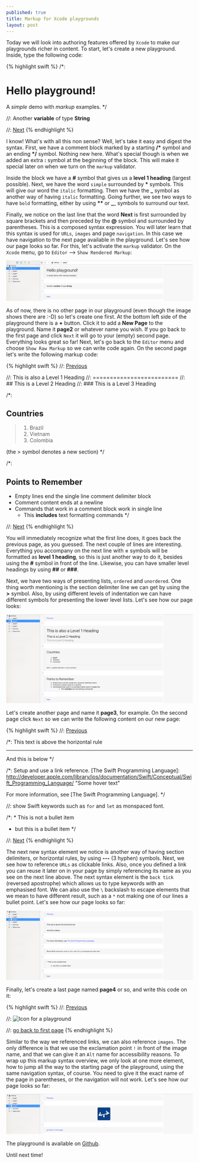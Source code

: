 ```yaml
---
published: true
title: Markup for Xcode playgrounds
layout: post
---
```

Today we will look into authoring features offered by `Xcode` to make our playgrounds richer in content. To start, let's create a new playground. Inside, type the following code:

{% highlight swift %}
/*:
# Hello playground!

A *simple* demo with _markup_ examples.
*/

//: Another **variable** of type __String__

//: [Next](@next)
{% endhighlight %}

I know! What's with all this non sense? Well, let's take it easy and digest the syntax. First, we have a comment block marked by a starting __/\*__ symbol and an ending __\*/__ symbol. Nothing new here. What's special though is when we  added an extra __:__ symbol at the beginning of the block. This will make it special later on when we turn on the `markup` validator.

Inside the block we have a __#__ symbol that gives us a __level 1 heading__ (largest possible). Next, we have the word `simple` surrounded by __\*__ symbols. This will give our word the `italic` formatting. Then we have the __\___ symbol as another way of having `italic` formatting. Going further, we see two ways to have `bold` formatting, either by using __\**__ or __\____ symbols to surround our text.

Finally, we notice on the last line that the word __Next__ is first surrounded by square brackets and then preceded by the __@__ symbol and surrounded by parentheses. This is a composed syntax expression. You will later learn that this syntax is used for `URLs`, `images` and page `navigation`. In this case we have navigation to the next page available in the playground. Let's see how our page looks so far. For this, let's activate the `markup` validator. On the `Xcode` menu, go to `Editor` --> `Show Rendered Markup`:

![alt text](https://github.com/Swiftor/Markup/raw/master/images/page1.png "Page 1")

As of now, there is no other page in our playground (even though the image shows there are :-D) so let's create one first. At the bottom left side of the playground there is a __+__ button. Click it to add a __New Page__ to the playground. Name it __page2__ or whatever name you wish. If you go back to the first page and click `Next` it will go to your (empty) second page. Everything looks great so far! Next, let's go back to the `Editor` menu and choose `Show Raw Markup` so we can write code again. On the second page let's write the following markup code:

{% highlight swift %}
//: [Previous](@previous)

//: This is also a Level 1 Heading
//: =========================
//: ## This is a Level 2 Heading
//: ### This is a Level 3 Heading

/*: 
## Countries
> 1. Brazil
> 2. Vietnam
> 3. Colombia

(the > symbol denotes a new section)
*/

/*: 
## Points to Remember
* Empty lines end the single line comment delimiter block
* Comment content ends at a newline
* Commands that work in a comment block work in single line
     * This **includes** text formatting commands
*/

//: [Next](@next)
{% endhighlight %}

You will immediately recognize what the first line does, it goes back the previous page, as you guessed. The next couple of lines are interesting. Everything you accompany on the next line with __=__ symbols will be formatted as __level 1 heading__, so this is just another way to do it, besides using the __#__ symbol in front of the line. Likewise, you can have smaller level headings by using  __##__ or __###__.

Next, we have two ways of presenting lists, `ordered` and `unordered`. One thing worth mentioning is the section delimiter line we can get by using the __>__ symbol. Also, by using different levels of indentation we can have different symbols for presenting the lower level lists. Let's see how our page looks:

![alt text](https://github.com/Swiftor/Markup/raw/master/images/page2.png "Page 2")

Let's create another page and name it __page3__, for example. On the second page click `Next` so we can write the following content on our new page:

{% highlight swift %}
//: [Previous](@previous)

/*:
This text is above the horizontal rule

---
And this is below
*/

/*: Setup and use a link reference.
[The Swift Programming Language]: http://developer.apple.com/library/ios/documentation/Swift/Conceptual/Swift_Programming_Language/ "Some hover text"

For more information, see [The Swift Programming Language].
*/

//: show Swift keywords such as `for` and `let` as monspaced font.

/*:
\* This is not a bullet item
* but this is a bullet item
*/

//: [Next](@next)
{% endhighlight %}

The next new syntax element we notice is another way of having section delimiters, or horizontal rules, by using __---__ (3 hyphen) symbols. Next, we see how to reference `URLs` as clickable links. Also, once you defined a link you can reuse it later on in your page by simply referencing its name as you see on the next line above. The next syntax element is the `back tick` (reversed apostrophe) which allows us to type keywords with an emphasised font. We can also use the `\` backslash to escape elements that we mean to have different result, such as a `*` not making one of our lines a bullet point. Let's see how our page looks so far:

![alt text](https://github.com/Swiftor/Markup/raw/master/images/page3.png "Page 3")

Finally, let's create a last page named __page4__ or so, and write this code on it:

{% highlight swift %}
//: [Previous](@previous)

//: ![Icon for a playground](http://devimages.apple.com.edgekey.net/swift/images/playgrounds.png "A playground image")

//: [go back to first page](page1)
{% endhighlight %}

Similar to the way we referenced links, we can also reference `images`. The only difference is that we use the exclamation point `!` in front of the image name, and that we can give it an `Alt` name for accessibility reasons. To wrap up this markup syntax overview, we only look at one more element, how to jump all the way to the starting page of the playground, using the same navigation syntax, of course. You need to give it the exact name of the page in parentheses, or the navigation will not work. Let's see how our page looks so far:

![alt text](https://github.com/Swiftor/Markup/raw/master/images/page4.png "Page 4")

The playground is available on [Github](https://github.com/Swiftor/Markup/).

Until next time!